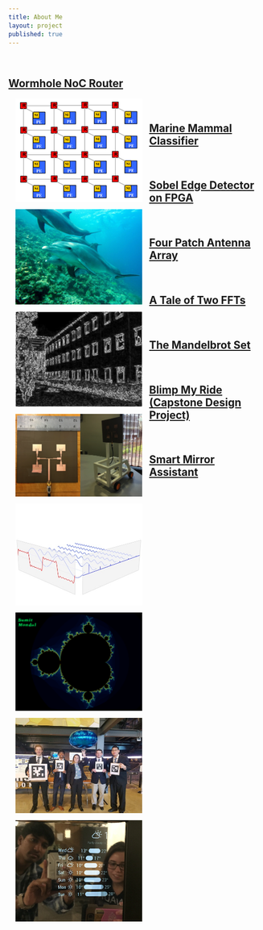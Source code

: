 ```yaml
---
title: About Me
layout: project
published: true
---
```







 <section class="container">
 	  <div class="row">
    <div class="col">
      <br>
      <a href="/posts/wormhole"><h2 class="text-secondary" >Wormhole NoC Router </h2></a>       
            <a href="/posts/wormhole"><img src="/images/wormhole1.jpg" style="width: 50%;display: block; float:left;margin:0 1em 1em 1em;"></a>
        </div>
    </div>
  </section>

   <section class="container">
 	  <div class="row">
    <div class="col">
      <br>
      <a href="/posts/marinemammal"><h2 class="text-secondary" >Marine Mammal Classifier </h2></a>       
            <a href="/posts/marinemammal"><img src="/images/dolphin_v4.jpg" style="width: 50%;display: block; float:left;margin:0 1em 1em 1em;"></a>
        </div>
    </div>
  </section>

   <section class="container">
 	  <div class="row">
    <div class="col">
      <br>
      <a href="/posts/sobel"><h2 class="text-secondary" >Sobel Edge Detector on FPGA </h2></a>       
            <a href="/posts/sobel"><img src="/images/sobel.png" style="width: 50%;display: block; float:left;margin:0 1em 1em 1em;"></a>
        </div>
    </div>
  </section>

   <section class="container">
 	  <div class="row">
    <div class="col">
      <br>
      <a href="/posts/antenna"><h2 class="text-secondary" >Four Patch Antenna Array </h2></a>       
            <a href="/posts/antenna"><img src="/images/antenna_v4.png" style="width: 50%;display: block; float:left;margin:0 1em 1em 1em;"></a>
        </div>
    </div>
  </section>

   <section class="container">
 	  <div class="row">
    <div class="col">
      <br>
      <a href="/posts/FFTs"><h2 class="text-secondary" >A Tale of Two FFTs</h2></a>       
            <a href="/posts/FFTs"><img src="/images/FFT2_even.jpg" style="width: 50%;display: block; float:left;margin:0 1em 1em 1em;"></a>
        </div>
    </div>
  </section>

   <section class="container">
 	  <div class="row">
    <div class="col">
      <br>
      <a href="/posts/mandelbrot"><h2 class="text-secondary" >The Mandelbrot Set</h2></a>       
            <a href="/posts/mandelbrot"><img src="/images/mandelbrot.png" style="width: 50%;display: block; float:left;margin:0 1em 1em 1em;"></a>
        </div>
    </div>
  </section>


   <section class="container">
 	  <div class="row">
    <div class="col">
      <br>
      <a href="/posts/blimp"><h2 class="text-secondary" >Blimp My Ride (Capstone Design Project)</h2></a>       
            <a href="/posts/blimp"><img src="/images/blimp.JPG" style="width: 50%;display: block; float:left;margin:0 1em 1em 1em;"></a>
        </div>
    </div>
  </section>

  <section class="container">
 	  <div class="row">
    <div class="col">
      <br>
      <a href="/posts/mirror"><h2 class="text-secondary" >Smart Mirror Assistant</h2></a>       
            <a href="/posts/mirror"><img src="/images/mirror_even.png" style="width: 50%;display: block; float:left;margin:0 1em 1em 1em;"></a>
        </div>
    </div>
    <br>
    <br>
  </section>



